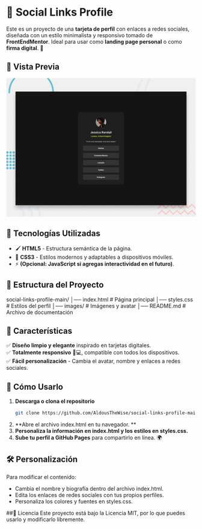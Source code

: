 # 🔗 Social Links Profile

Este es un proyecto de una **tarjeta de perfil** con enlaces a redes sociales, diseñada con un estilo minimalista y responsivo tomado de **FrontEndMentor**. Ideal para usar como **landing page personal** o como **firma digital**. 🚀  

## 🎨 Vista Previa

![Vista previa del perfil](preview.jpg)

## 🚀 Tecnologías Utilizadas

- 🖌️ **HTML5** - Estructura semántica de la página.
- 🎨 **CSS3** - Estilos modernos y adaptables a dispositivos móviles.
- ⚡ **(Opcional: JavaScript si agregas interactividad en el futuro)**.

## 📂 Estructura del Proyecto

social-links-profile-main/ 
                       │── index.html # Página principal 
                       │── styles.css # Estilos del perfil 
                       │── images/ # Imágenes y avatar 
                       │── README.md # Archivo de documentación


## 🎯 Características

✅ **Diseño limpio y elegante** inspirado en tarjetas digitales.  
✅ **Totalmente responsivo** 📱💻, compatible con todos los dispositivos.  
✅ **Fácil personalización** - Cambia el avatar, nombre y enlaces a redes sociales.  

## 🚀 Cómo Usarlo

1. **Descarga o clona el repositorio**  
   ```sh
   git clone https://github.com/AldousTheWise/social-links-profile-main.git

2. **Abre el archivo index.html en tu navegador. **
3. **Personaliza la información en index.html y los estilos en styles.css.**
4. **Sube tu perfil a GitHub Pages** para compartirlo en línea. 🌍

## 🛠️ Personalización
Para modificar el contenido:

- Cambia el nombre y biografía dentro del archivo index.html.
- Edita los enlaces de redes sociales con tus propios perfiles.
- Personaliza los colores y fuentes en styles.css.

##📜 Licencia
Este proyecto está bajo la Licencia MIT, por lo que puedes usarlo y modificarlo libremente.
